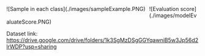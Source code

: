 <div style="float:left;margin:0 10px 10px 0" markdown="1">
	![Sample in each class](./images/sampleExample.PNG)
</div>
![Evaluation score](./images/modelEvaluateScore.PNG)

Dataset link: https://drive.google.com/drive/folders/1k3SgMzDSgGGYqawniB5w3Jp56d2lrWDP?usp=sharing